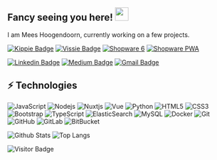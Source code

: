 ## Fancy seeing you here! <img src="https://raw.githubusercontent.com/aemmadi/aemmadi/master/wave.gif" width="30px">

I am Mees Hoogendoorn, currently working on a few projects. 

[![Kippie Badge](https://img.shields.io/badge/project-kippie.nl-ffd923?style=for-the-badge&logo=appveyor)](https://kippie.nl)
[![Vissie Badge](https://img.shields.io/badge/project-vissie.nl-54b7e0?style=for-the-badge&logo=appveyor)](https://vissie.nl)
[![Shopware 6](https://img.shields.io/badge/based%20on-Shopware%206-189eff?style=for-the-badge&logo=appveyor)](https://www.shopware.com/)
[![Shopware PWA](https://img.shields.io/badge/based%20on-Shopware%20PWA-60d47e)](https://www.vuestorefront.io/shopware)

[![Linkedin Badge](https://img.shields.io/badge/-meeshoogendoorn-blue?style=flat-square&logo=Linkedin&logoColor=white&link=https://www.linkedin.com/in/meeshoogendoorn/)](https://www.linkedin.com/in/meeshoogendoorn/)
[![Medium Badge](https://img.shields.io/badge/-@meeshoogendoorn-03a57a?style=flat-square&labelColor=000000&logo=Medium&link=https://medium.com/@meeshoogendoorn/)](https://medium.com/@meeshoogendoorn)
[![Gmail Badge](https://img.shields.io/badge/-mees018299@gmail.com-c14438?style=flat-square&logo=Gmail&logoColor=white&link=mailto:mees018299@gmail.com)](mailto:mees018299@gmail.com)

## ⚡ Technologies

![JavaScript](https://img.shields.io/badge/-JavaScript-black?style=flat-square&logo=javascript)
![Nodejs](https://img.shields.io/badge/-Nodejs-black?style=flat-square&logo=Node.js)
![Nuxtjs](https://img.shields.io/badge/-Nuxt-black?style=flat-square&logo=nuxt.js)
![Vue](https://img.shields.io/badge/-Vue-black?style=flat-square&logo=Vue.js)
![Python](https://img.shields.io/badge/-Python-black?style=flat-square&logo=Python)
![HTML5](https://img.shields.io/badge/-HTML5-E34F26?style=flat-square&logo=html5&logoColor=white)
![CSS3](https://img.shields.io/badge/-CSS3-1572B6?style=flat-square&logo=css3)
![Bootstrap](https://img.shields.io/badge/-Bootstrap-563D7C?style=flat-square&logo=bootstrap)
![TypeScript](https://img.shields.io/badge/-TypeScript-000000?style=flat-square&logo=typescript)
![ElasticSearch](https://img.shields.io/badge/-ElasticSearch-005571?style=flat-square&logo=elasticsearch)
![MySQL](https://img.shields.io/badge/-MySQL-black?style=flat-square&logo=mysql)
![Docker](https://img.shields.io/badge/-Docker-black?style=flat-square&logo=docker)
![Git](https://img.shields.io/badge/-Git-black?style=flat-square&logo=git)
![GitHub](https://img.shields.io/badge/-GitHub-181717?style=flat-square&logo=github)
![GitLab](https://img.shields.io/badge/-GitLab-FCA121?style=flat-square&logo=gitlab)
![BitBucket](https://img.shields.io/badge/-BitBucket-darkblue?style=flat-square&logo=bitbucket)

![Github Stats](https://github-readme-stats.vercel.app/api?username=meeshoogendoorn&count_private=true&show_icons=true&include_all_commits=true)
![Top Langs](https://github-readme-stats.vercel.app/api/top-langs/?username=meeshoogendoorn&hide=TeX&layout=compact)

![Visitor Badge](https://visitor-badge.laobi.icu/badge?page_id=meeshoogendoorn.meeshoogendoorn)
